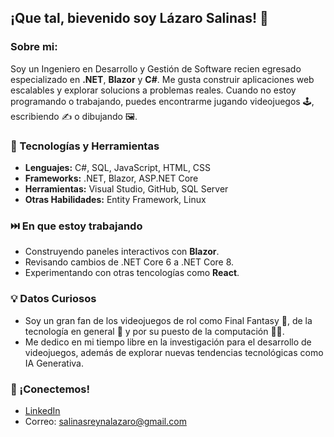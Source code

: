 ## ¡Que tal, bievenido soy Lázaro Salinas! 👋

### Sobre mi:

Soy un Ingeniero en Desarrollo y Gestión de Software recien egresado especializado en **.NET**, **Blazor** y **C#**. Me gusta construir aplicaciones web escalables y explorar solucions a problemas reales.
Cuando no estoy programando o trabajando, puedes encontrarme jugando videojuegos 🕹️, escribiendo ✍️ o dibujando 🖼️.

### 🧰 Tecnologías y Herramientas
- **Lenguajes:** C#, SQL, JavaScript, HTML, CSS
- **Frameworks:** .NET, Blazor, ASP.NET Core
- **Herramientas:** Visual Studio, GitHub, SQL Server
- **Otras Habilidades:** Entity Framework, Linux

### ⏭️ En que estoy trabajando
- Construyendo paneles interactivos con **Blazor**.
- Revisando cambios de .NET Core 6 a .NET Core 8.
- Experimentando con otras tencologías como **React**.

### 💡 Datos Curiosos 
- Soy un gran fan de los videojuegos de rol como Final Fantasy 🐉, de la tecnología en general 🤖 y por su puesto de la computación 👨‍💻.
- Me dedico en mi tiempo libre en la investigación para el desarrollo de videojuegos, además de explorar nuevas tendencias tecnológicas como IA Generativa.

### 🔗 ¡Conectemos!
- [LinkedIn](https://www.linkedin.com/in/lazarodanielsalinasreyna/)
- Correo: salinasreynalazaro@gmail.com
<!--
**LazoTazo/LazoTazo** is a ✨ _special_ ✨ repository because its `README.md` (this file) appears on your GitHub profile.

Here are some ideas to get you started:

- 🔭 I’m currently working on ...
- 🌱 I’m currently learning ...    
- 👯 I’m looking to collaborate on ...
- 🤔 I’m looking for help with ...
- 💬 Ask me about ...
- 📫 How to reach me: ...
- 😄 Pronouns: ...
- ⚡ Fun fact: ...
-->
